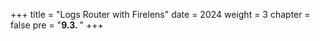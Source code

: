 +++
title = "Logs Router with Firelens"
date = 2024
weight = 3
chapter = false
pre = "<b>9.3. </b>"
+++
